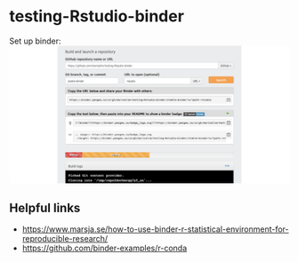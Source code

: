 # testing-Rstudio-binder

Set up binder:
![](./rstudio-binder-setup.png)



## Helpful links
- https://www.marsja.se/how-to-use-binder-r-statistical-environment-for-reproducible-research/
- https://github.com/binder-examples/r-conda
